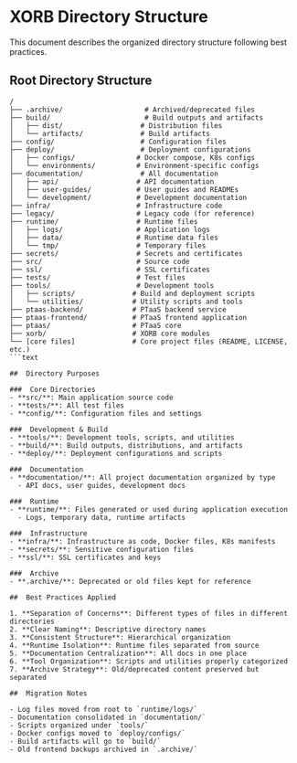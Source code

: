 # XORB Directory Structure

This document describes the organized directory structure following best practices.

##  Root Directory Structure

```text
/
├── .archive/                    # Archived/deprecated files
├── build/                       # Build outputs and artifacts
│   ├── dist/                   # Distribution files
│   └── artifacts/              # Build artifacts
├── config/                     # Configuration files
├── deploy/                     # Deployment configurations
│   ├── configs/               # Docker compose, K8s configs
│   └── environments/          # Environment-specific configs
├── documentation/              # All documentation
│   ├── api/                   # API documentation
│   ├── user-guides/           # User guides and READMEs
│   └── development/           # Development documentation
├── infra/                     # Infrastructure code
├── legacy/                    # Legacy code (for reference)
├── runtime/                   # Runtime files
│   ├── logs/                  # Application logs
│   ├── data/                  # Runtime data files
│   └── tmp/                   # Temporary files
├── secrets/                   # Secrets and certificates
├── src/                       # Source code
├── ssl/                       # SSL certificates
├── tests/                     # Test files
├── tools/                     # Development tools
│   ├── scripts/              # Build and deployment scripts
│   └── utilities/            # Utility scripts and tools
├── ptaas-backend/            # PTaaS backend service
├── ptaas-frontend/           # PTaaS frontend application
├── ptaas/                    # PTaaS core
├── xorb/                     # XORB core modules
└── [core files]              # Core project files (README, LICENSE, etc.)
```text

##  Directory Purposes

###  Core Directories
- **src/**: Main application source code
- **tests/**: All test files
- **config/**: Configuration files and settings

###  Development & Build
- **tools/**: Development tools, scripts, and utilities
- **build/**: Build outputs, distributions, and artifacts
- **deploy/**: Deployment configurations and scripts

###  Documentation
- **documentation/**: All project documentation organized by type
  - API docs, user guides, development docs

###  Runtime
- **runtime/**: Files generated or used during application execution
  - Logs, temporary data, runtime artifacts

###  Infrastructure
- **infra/**: Infrastructure as code, Docker files, K8s manifests
- **secrets/**: Sensitive configuration files
- **ssl/**: SSL certificates and keys

###  Archive
- **.archive/**: Deprecated or old files kept for reference

##  Best Practices Applied

1. **Separation of Concerns**: Different types of files in different directories
2. **Clear Naming**: Descriptive directory names
3. **Consistent Structure**: Hierarchical organization
4. **Runtime Isolation**: Runtime files separated from source
5. **Documentation Centralization**: All docs in one place
6. **Tool Organization**: Scripts and utilities properly categorized
7. **Archive Strategy**: Old/deprecated content preserved but separated

##  Migration Notes

- Log files moved from root to `runtime/logs/`
- Documentation consolidated in `documentation/`
- Scripts organized under `tools/`
- Docker configs moved to `deploy/configs/`
- Build artifacts will go to `build/`
- Old frontend backups archived in `.archive/`